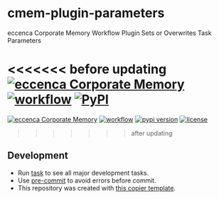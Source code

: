 # cmem-plugin-parameters

eccenca Corporate Memory Workflow Plugin Sets or Overwrites Task Parameters

<<<<<<< before updating
[![eccenca Corporate Memory](https://img.shields.io/badge/eccenca-Corporate%20Memory-orange)](https://documentation.eccenca.com) [![workflow](https://github.com/eccenca/cmem-plugin-parameters/actions/workflows/check.yml/badge.svg)](https://github.com/eccenca/cmem-plugin-parameters/actions) [![PyPI](https://img.shields.io/pypi/v/cmem-plugin-parameters)](https://pypi.org/project/cmem-plugin-parameters/) 
=======
[![eccenca Corporate Memory](https://img.shields.io/badge/eccenca-Corporate%20Memory-orange)](https://documentation.eccenca.com) [![workflow](https://github.com/eccenca/cmem-plugin-parameters/actions/workflows/check.yml/badge.svg)](https://github.com/eccenca/cmem-plugin-parameters/actions) [![pypi version](https://img.shields.io/pypi/v/cmem-plugin-parameters)](https://pypi.org/project/parameters) [![license](https://img.shields.io/pypi/l/cmem-plugin-parameters)](https://pypi.org/project/cmem-plugin-parameters)
>>>>>>> after updating

## Development

- Run [task](https://taskfile.dev/) to see all major development tasks.
- Use [pre-commit](https://pre-commit.com/) to avoid errors before commit.
- This repository was created with [this copier template](https://github.com/eccenca/cmem-plugin-template).

